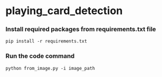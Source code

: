 # playing_card_detection

### Install required packages from requirements.txt file

`pip install -r requirements.txt`

### Run the code command 

`python from_image.py -i image_path`
